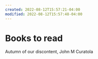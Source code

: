 ```yaml
---
created: 2022-08-12T15:57:21-04:00
modified: 2022-08-12T15:57:48-04:00
---
```


# Books to read

Autumn of our discontent, John M Curatola

